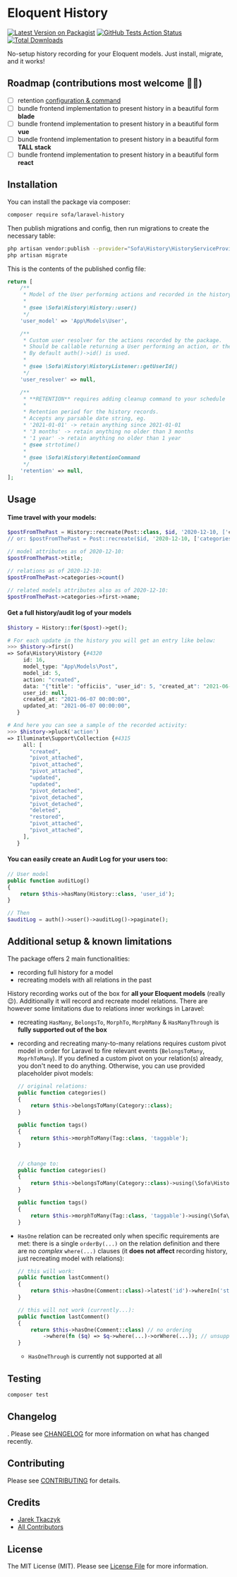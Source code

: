 # Eloquent History

[![Latest Version on Packagist](https://img.shields.io/packagist/v/sofa/laravel-history.svg?style=flat-square)](https://packagist.org/packages/sofa/laravel-history)
[![GitHub Tests Action Status](https://github.com/jarektkaczyk/laravel-history/workflows/Tests/badge.svg)](https://github.com/jarektkaczyk/laravel-history/actions/workflows/run-tests.yml?branch%3Amain)
[![Total Downloads](https://img.shields.io/packagist/dt/sofa/laravel-history.svg?style=flat-square)](https://packagist.org/packages/sofa/laravel-history)

No-setup history recording for your Eloquent models. Just install, migrate, and it works!

## Roadmap (contributions most welcome 🙏🏼)
- [ ] retention [configuration & command](./config/history.php)
- [ ] bundle frontend implementation to present history in a beautiful form **blade**
- [ ] bundle frontend implementation to present history in a beautiful form **vue**
- [ ] bundle frontend implementation to present history in a beautiful form **TALL stack**
- [ ] bundle frontend implementation to present history in a beautiful form **react**

## Installation

You can install the package via composer:

```bash
composer require sofa/laravel-history
```

Then publish migrations and config, then run migrations to create the necessary table:

```bash
php artisan vendor:publish --provider="Sofa\History\HistoryServiceProvider"
php artisan migrate
```

This is the contents of the published config file:

```php
return [
    /**
     * Model of the User performing actions and recorded in the history.
     *
     * @see \Sofa\History\History::user()
     */
    'user_model' => 'App\Models\User',

    /**
     * Custom user resolver for the actions recorded by the package.
     * Should be callable returning a User performing an action, or their raw identifier.
     * By default auth()->id() is used.
     *
     * @see \Sofa\History\HistoryListener::getUserId()
     */
    'user_resolver' => null,

    /**
     * **RETENTION** requires adding cleanup command to your schedule
     *
     * Retention period for the history records.
     * Accepts any parsable date string, eg.
     * '2021-01-01' -> retain anything since 2021-01-01
     * '3 months' -> retain anything no older than 3 months
     * '1 year' -> retain anything no older than 1 year
     * @see strtotime()
     *
     * @see \Sofa\History\RetentionCommand
     */
    'retention' => null,
];
```

## Usage

#### Time travel with your models:

``` php
$postFromThePast = History::recreate(Post::class, $id, '2020-12-10, ['categories']);
// or: $postFromThePast = Post::recreate($id, '2020-12-10, ['categories']);

// model attributes as of 2020-12-10:
$postFromThePast->title;

// relations as of 2020-12-10:
$postFromThePast->categories->count()

// related models attributes also as of 2020-12-10:
$postFromThePast->categories->first->name;
```


#### Get a full history/audit log of your models

``` php
$history = History::for($post)->get();

# For each update in the history you will get an entry like below:
>>> $history->first()
=> Sofa\History\History {#4320
     id: 16,
     model_type: "App\Models\Post",
     model_id: 5,
     action: "created",
     data: "{"title": "officiis", "user_id": 5, "created_at": "2021-06-07 00:00:00", "updated_at": "2021-06-07 00:00:00"}",
     user_id: null,
     created_at: "2021-06-07 00:00:00",
     updated_at: "2021-06-07 00:00:00",
   }

# And here you can see a sample of the recorded activity:
>>> $history->pluck('action')
=> Illuminate\Support\Collection {#4315
     all: [
       "created",
       "pivot_attached",
       "pivot_attached",
       "pivot_attached",
       "updated",
       "updated",
       "pivot_detached",
       "pivot_detached",
       "pivot_detached",
       "deleted",
       "restored",
       "pivot_attached",
       "pivot_attached",
     ],
   }
```
   
#### You can easily create an Audit Log for your users too:

```php
// User model
public function auditLog()
{
    return $this->hasMany(History::class, 'user_id');
}

// Then
$auditLog = auth()->user()->auditLog()->paginate();
```

## Additional setup & known limitations

The package offers 2 main functionalities:
- recording full history for a model
- recreating models with all relations in the past

History recording works out of the box for **all your Eloquent models** (really 😉). Additionally it will record and recreate model relations.
There are however some limitations due to relations inner workings in Laravel:

- recreating `HasMany`, `BelongsTo`, `MorphTo`, `MorphMany` & `HasManyThrough` is **fully supported out of the box**
- recording and recreating many-to-many relations requires custom pivot model in order for Laravel to fire relevant events (`BelongsToMany`, `MoprhToMany`). If you defined a custom pivot on your relation(s) already, you don't need to do anything. Otherwise, you can use provided placeholder pivot models:
    ```php
    // original relations:
    public function categories()
    {
        return $this->belongsToMany(Category::class);
    }

    public function tags()
    {
        return $this->morphToMany(Tag::class, 'taggable');
    }
    
    
    // change to:
    public function categories()
    {
        return $this->belongsToMany(Category::class)->using(\Sofa\History\PivotEvents::class);
    }
    
    public function tags()
    {
        return $this->morphToMany(Tag::class, 'taggable')->using(\Sofa\History\MorphPivotEvents::class);
    }
    ```

- `HasOne` relation can be recreated only when specific requirements are met: there is a single `orderBy(...)` on the relation definition and there are no _complex_ `where(...)` clauses (it **does not affect** recording history, just recreating model with relations):

   ```php
   // this will work:
   public function lastComment()
   {
       return $this->hasOne(Comment::class)->latest('id')->whereIn('status', ['approved', 'pending']);
   }
   
   // this will not work (currently...):
   public function lastComment()
   {
       return $this->hasOne(Comment::class) // no ordering
           ->where(fn ($q) => $q->where(...)->orWhere(...)); // unsupported where clause
   }
   ```
   
   * `HasOneThrough` is currently not supported at all 

## Testing

``` bash
composer test
```

## Changelog
.
Please see [CHANGELOG](CHANGELOG.md) for more information on what has changed recently.

## Contributing

Please see [CONTRIBUTING](.github/CONTRIBUTING.md) for details.

## Credits

- [Jarek Tkaczyk](https://github.com/jarektkaczyk)
- [All Contributors](../../contributors)

## License

The MIT License (MIT). Please see [License File](LICENSE.md) for more information.
